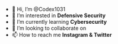 - 👋 Hi, I’m @Codex1031
- 👀 I’m interested in **Defensive Security** 
- 🌱 I’m currently learning **Cybersecurity** 
- 💞️ I’m looking to collaborate on 
- 📫 How to reach me **Instagram & Twitter**

<!---
Codex1031/Codex1031 is a ✨ special ✨ repository because its `README.md` (this file) appears on your GitHub profile.
You can click the Preview link to take a look at your changes.
--->
